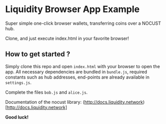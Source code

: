 # Liquidity Browser App Example

Super simple one-click browser wallets, transferring coins over a NOCUST hub.

Clone, and just execute index.html in your favorite browser!


## How to get started ?

Simply clone this repo and open `index.html` with your browser to open the app. 
All necessary dependencies are bundled in `bundle.js`, required constants such as hub addresses, end-points are already available in `settings.js`.

Complete the files `bob.js` and `alice.js`.

Documentation of the nocust library: (http://docs.liquidity.network)[http://docs.liquidity.network]

**Good luck!**
